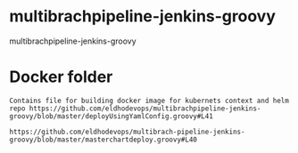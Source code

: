 # multibrachpipeline-jenkins-groovy
multibrachpipeline-jenkins-groovy
# Docker folder
```
Contains file for building docker image for kubernets context and helm repo https://github.com/eldhodevops/multibrachpipeline-jenkins-groovy/blob/master/deployUsingYamlConfig.groovy#L41

https://github.com/eldhodevops/multibrach-pipeline-jenkins-groovy/blob/master/masterchartdeploy.groovy#L40
```
